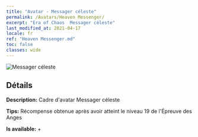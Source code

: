 ```yaml
---
title: "Avatar - Messager céleste"
permalink: /Avatars/Heaven Messenger/
excerpt: "Era of Chaos  Messager céleste"
last_modified_at: 2021-04-17
locale: fr
ref: "Heaven Messenger.md"
toc: false
classes: wide
---
```

 ![Messager céleste](/images/a/avatarFrame_43.png)

## Détails

 **Description:** Cadre d'avatar Messager céleste 

 **Tips:** Récompense obtenue après avoir atteint le niveau 19 de l'Épreuve des Anges 

 **Is available:**  + 

